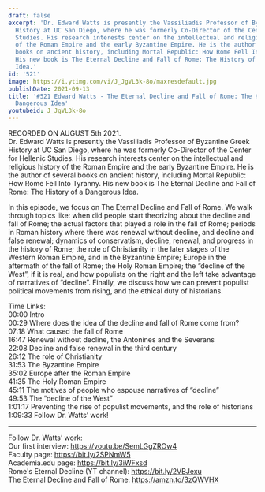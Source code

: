 ```yaml
---
draft: false
excerpt: 'Dr. Edward Watts is presently the Vassiliadis Professor of Byzantine Greek
  History at UC San Diego, where he was formerly Co-Director of the Center for Hellenic
  Studies. His research interests center on the intellectual and religious history
  of the Roman Empire and the early Byzantine Empire. He is the author of several
  books on ancient history, including Mortal Republic: How Rome Fell Into Tyranny.
  His new book is The Eternal Decline and Fall of Rome: The History of a Dangerous
  Idea.'
id: '521'
image: https://i.ytimg.com/vi/J_JgVL3k-8o/maxresdefault.jpg
publishDate: 2021-09-13
title: '#521 Edward Watts - The Eternal Decline and Fall of Rome: The History of a
  Dangerous Idea'
youtubeid: J_JgVL3k-8o
---
```

<div class="timelinks">

RECORDED ON AUGUST 5th 2021.  
Dr. Edward Watts is presently the Vassiliadis Professor of Byzantine Greek History at UC San Diego, where he was formerly Co-Director of the Center for Hellenic Studies. His research interests center on the intellectual and religious history of the Roman Empire and the early Byzantine Empire. He is the author of several books on ancient history, including Mortal Republic: How Rome Fell Into Tyranny. His new book is The Eternal Decline and Fall of Rome: The History of a Dangerous Idea.

In this episode, we focus on The Eternal Decline and Fall of Rome. We walk through topics like: when did people start theorizing about the decline and fall of Rome; the actual factors that played a role in the fall of Rome; periods in Roman history where there was renewal without decline, and decline and false renewal; dynamics of conservatism, decline, renewal, and progress in the history of Rome; the role of Christianity in the later stages of the Western Roman Empire, and in the Byzantine Empire; Europe in the aftermath of the fall of Rome; the Holy Roman Empire; the “decline of the West”, if it is real, and how populists on the right and the left take advantage of narratives of “decline”. Finally, we discuss how we can prevent populist political movements from rising, and the ethical duty of historians.

Time Links:  
<time>00:00</time> Intro  
<time>00:29</time> Where does the idea of the decline and fall of Rome come from?  
<time>07:18</time> What caused the fall of Rome  
<time>16:47</time> Renewal without decline, the Antonines and the Severans  
<time>22:08</time> Decline and false renewal in the third century  
<time>26:12</time> The role of Christianity  
<time>31:53</time> The Byzantine Empire  
<time>35:02</time> Europe after the Roman Empire  
<time>41:35</time> The Holy Roman Empire  
<time>45:11</time> The motives of people who espouse narratives of “decline”  
<time>49:53</time> The “decline of the West”  
<time>1:01:17</time> Preventing the rise of populist movements, and the role of historians  
<time>1:09:33</time> Follow Dr. Watts’ work!

---

Follow Dr. Watts’ work:  
Our first interview: https://youtu.be/SemLGgZROw4  
Faculty page: https://bit.ly/2SPNmW5  
Academia.edu page: https://bit.ly/3iWFxsd  
Rome's Eternal Decline (YT channel): https://bit.ly/2VBJexu  
The Eternal Decline and Fall of Rome: https://amzn.to/3zQWVHX
</div>

